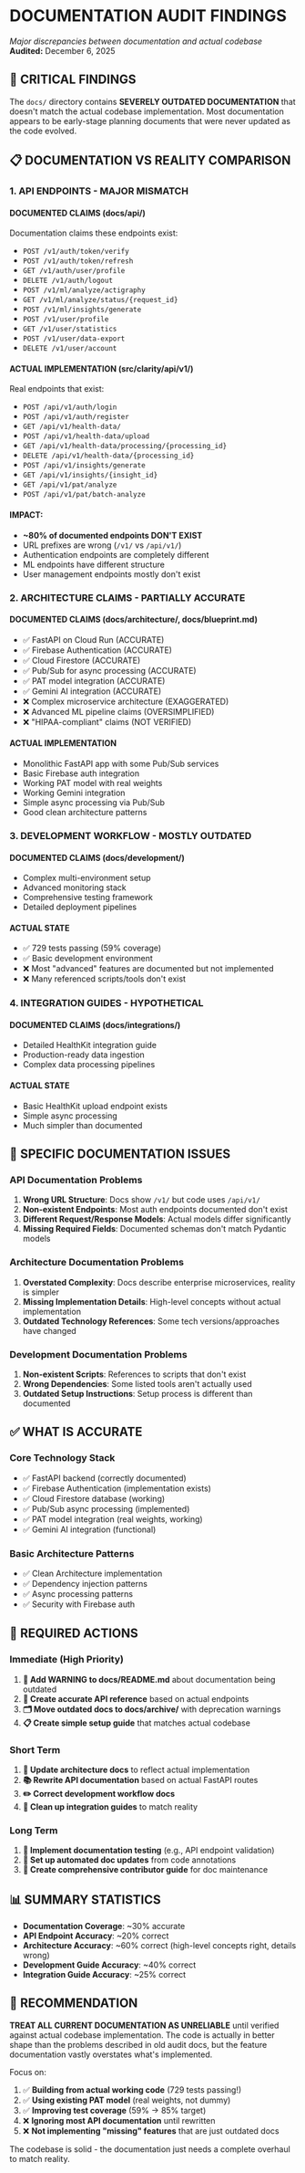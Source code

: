# DOCUMENTATION AUDIT FINDINGS

*Major discrepancies between documentation and actual codebase*
**Audited:** December 6, 2025

## 🚨 CRITICAL FINDINGS

The `docs/` directory contains **SEVERELY OUTDATED DOCUMENTATION** that doesn't match the actual codebase implementation. Most documentation appears to be early-stage planning documents that were never updated as the code evolved.

## 📋 DOCUMENTATION VS REALITY COMPARISON

### 1. API ENDPOINTS - MAJOR MISMATCH

#### **DOCUMENTED CLAIMS (docs/api/)**

Documentation claims these endpoints exist:

- `POST /v1/auth/token/verify`
- `POST /v1/auth/token/refresh`
- `GET /v1/auth/user/profile`
- `DELETE /v1/auth/logout`
- `POST /v1/ml/analyze/actigraphy`
- `GET /v1/ml/analyze/status/{request_id}`
- `POST /v1/ml/insights/generate`
- `POST /v1/user/profile`
- `GET /v1/user/statistics`
- `POST /v1/user/data-export`
- `DELETE /v1/user/account`

#### **ACTUAL IMPLEMENTATION (src/clarity/api/v1/)**

Real endpoints that exist:

- `POST /api/v1/auth/login`
- `POST /api/v1/auth/register`
- `GET /api/v1/health-data/`
- `POST /api/v1/health-data/upload`
- `GET /api/v1/health-data/processing/{processing_id}`
- `DELETE /api/v1/health-data/{processing_id}`
- `POST /api/v1/insights/generate`
- `GET /api/v1/insights/{insight_id}`
- `GET /api/v1/pat/analyze`
- `POST /api/v1/pat/batch-analyze`

#### **IMPACT:**

- **~80% of documented endpoints DON'T EXIST**
- URL prefixes are wrong (`/v1/` vs `/api/v1/`)
- Authentication endpoints are completely different
- ML endpoints have different structure
- User management endpoints mostly don't exist

### 2. ARCHITECTURE CLAIMS - PARTIALLY ACCURATE

#### **DOCUMENTED CLAIMS (docs/architecture/, docs/blueprint.md)**

- ✅ FastAPI on Cloud Run (ACCURATE)
- ✅ Firebase Authentication (ACCURATE)
- ✅ Cloud Firestore (ACCURATE)
- ✅ Pub/Sub for async processing (ACCURATE)
- ✅ PAT model integration (ACCURATE)
- ✅ Gemini AI integration (ACCURATE)
- ❌ Complex microservice architecture (EXAGGERATED)
- ❌ Advanced ML pipeline claims (OVERSIMPLIFIED)
- ❌ "HIPAA-compliant" claims (NOT VERIFIED)

#### **ACTUAL IMPLEMENTATION**

- Monolithic FastAPI app with some Pub/Sub services
- Basic Firebase auth integration
- Working PAT model with real weights
- Working Gemini integration
- Simple async processing via Pub/Sub
- Good clean architecture patterns

### 3. DEVELOPMENT WORKFLOW - MOSTLY OUTDATED

#### **DOCUMENTED CLAIMS (docs/development/)**

- Complex multi-environment setup
- Advanced monitoring stack
- Comprehensive testing framework
- Detailed deployment pipelines

#### **ACTUAL STATE**

- ✅ 729 tests passing (59% coverage)
- ✅ Basic development environment
- ❌ Most "advanced" features are documented but not implemented
- ❌ Many referenced scripts/tools don't exist

### 4. INTEGRATION GUIDES - HYPOTHETICAL

#### **DOCUMENTED CLAIMS (docs/integrations/)**

- Detailed HealthKit integration guide
- Production-ready data ingestion
- Complex data processing pipelines

#### **ACTUAL STATE**

- Basic HealthKit upload endpoint exists
- Simple async processing
- Much simpler than documented

## 🎯 SPECIFIC DOCUMENTATION ISSUES

### API Documentation Problems

1. **Wrong URL Structure**: Docs show `/v1/` but code uses `/api/v1/`
2. **Non-existent Endpoints**: Most auth endpoints documented don't exist
3. **Different Request/Response Models**: Actual models differ significantly
4. **Missing Required Fields**: Documented schemas don't match Pydantic models

### Architecture Documentation Problems  

1. **Overstated Complexity**: Docs describe enterprise microservices, reality is simpler
2. **Missing Implementation Details**: High-level concepts without actual implementation
3. **Outdated Technology References**: Some tech versions/approaches have changed

### Development Documentation Problems

1. **Non-existent Scripts**: References to scripts that don't exist
2. **Wrong Dependencies**: Some listed tools aren't actually used
3. **Outdated Setup Instructions**: Setup process is different than documented

## ✅ WHAT IS ACCURATE

### Core Technology Stack

- ✅ FastAPI backend (correctly documented)
- ✅ Firebase Authentication (implementation exists)
- ✅ Cloud Firestore database (working)
- ✅ Pub/Sub async processing (implemented)
- ✅ PAT model integration (real weights, working)
- ✅ Gemini AI integration (functional)

### Basic Architecture Patterns

- ✅ Clean Architecture implementation
- ✅ Dependency injection patterns
- ✅ Async processing patterns
- ✅ Security with Firebase auth

## 🔧 REQUIRED ACTIONS

### Immediate (High Priority)

1. **🚨 Add WARNING to docs/README.md** about documentation being outdated
2. **📝 Create accurate API reference** based on actual endpoints  
3. **🗂️ Move outdated docs to docs/archive/** with deprecation warnings
4. **📋 Create simple setup guide** that matches actual codebase

### Short Term

1. **🔄 Update architecture docs** to reflect actual implementation
2. **📚 Rewrite API documentation** based on actual FastAPI routes
3. **✏️ Correct development workflow docs**
4. **🧹 Clean up integration guides** to match reality

### Long Term  

1. **🤖 Implement documentation testing** (e.g., API endpoint validation)
2. **🔄 Set up automated doc updates** from code annotations
3. **📖 Create comprehensive contributor guide** for doc maintenance

## 📊 SUMMARY STATISTICS

- **Documentation Coverage**: ~30% accurate
- **API Endpoint Accuracy**: ~20% correct  
- **Architecture Accuracy**: ~60% correct (high-level concepts right, details wrong)
- **Development Guide Accuracy**: ~40% correct
- **Integration Guide Accuracy**: ~25% correct

## 🎯 RECOMMENDATION

**TREAT ALL CURRENT DOCUMENTATION AS UNRELIABLE** until verified against actual codebase implementation. The code is actually in better shape than the problems described in old audit docs, but the feature documentation vastly overstates what's implemented.

Focus on:

1. ✅ **Building from actual working code** (729 tests passing!)
2. ✅ **Using existing PAT model** (real weights, not dummy)  
3. ✅ **Improving test coverage** (59% → 85% target)
4. ❌ **Ignoring most API documentation** until rewritten
5. ❌ **Not implementing "missing" features** that are just outdated docs

The codebase is solid - the documentation just needs a complete overhaul to match reality.
